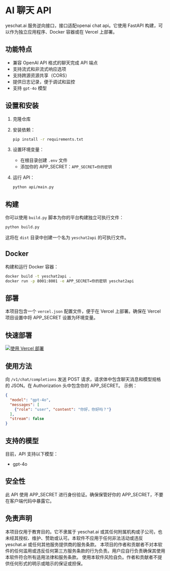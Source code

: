 # AI 聊天 API

yeschat.ai 服务逆向接口，接口适配openai chat api。它使用 FastAPI 构建，可以作为独立应用程序、Docker 容器或在 Vercel 上部署。

## 功能特点

- 兼容 OpenAI API 格式的聊天完成 API 端点
- 支持流式和非流式响应选项
- 支持跨源资源共享（CORS）
- 提供日志记录，便于调试和监控
- 支持 `gpt-4o` 模型

## 设置和安装

1. 克隆仓库

2. 安装依赖：

   ```sh
   pip install -r requirements.txt
   ```

3. 设置环境变量：
   - 在根目录创建 `.env` 文件
   - 添加你的 APP_SECRET：`APP_SECRET=你的密钥`
4. 运行 API：

   ```sh
   python api/main.py
   ```

## 构建

你可以使用 `build.py` 脚本为你的平台构建独立可执行文件：

  ```sh
  python build.py
  ```

这将在 `dist` 目录中创建一个名为 `yeschat2api` 的可执行文件。

## Docker

构建和运行 Docker 容器：

  ```sh
  docker build -t yeschat2api .
  docker run -p 8001:8001 -e APP_SECRET=你的密钥 yeschat2api
  ```

## 部署

本项目包含一个 `vercel.json` 配置文件，便于在 Vercel 上部署。确保在 Vercel 项目设置中将 APP_SECRET 设置为环境变量。

## 快速部署

[![使用 Vercel 部署](https://vercel.com/button)](https://vercel.com/new/clone?repository-url=https://github.com/snailyp/yeschat-reverse)

## 使用方法

向 `/v1/chat/completions` 发送 POST 请求，请求体中包含聊天消息和模型规格的 JSON。在 Authorization 头中包含你的 APP_SECRET。
示例：

```json
{
  "model": "gpt-4o",
  "messages": [
    {"role": "user", "content": "你好，你好吗？"}
  ],
  "stream": false
}
```

## 支持的模型

目前，API 支持以下模型：

- gpt-4o

## 安全性

此 API 使用 APP_SECRET 进行身份验证。确保保管好你的 APP_SECRET，不要在客户端代码中暴露它。

## 免责声明

本项目仅用于教育目的。它不隶属于 yeschat.ai 或其任何附属机构或子公司，也未经其授权、维护、赞助或认可。本软件不应用于任何非法活动或违反 yeschat.ai 或任何其他服务提供商的服务条款。
本项目的作者和贡献者不对本软件的任何滥用或违反任何第三方服务条款的行为负责。用户应自行负责确保其使用本软件符合所有适用法律和服务条款。
使用本软件风险自负。作者和贡献者不提供任何形式的明示或暗示的保证或担保。

